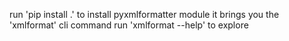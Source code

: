 run 'pip install .' to install pyxmlformatter module
it brings you the 'xmlformat' cli command
run 'xmlformat --help' to explore

